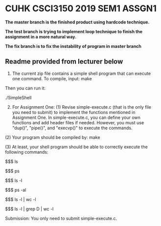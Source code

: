 # CUHK CSCI3150 2019 SEM1 ASSGN1
**The master branch is the finished product using hardcode technique.**

**The test branch is trying to implement loop technique to finish the assignment in a more natural way.**

**The fix branch is to fix the instability of program in master branch**

Readme provided from lecturer below
-----------------------------------------------------------------------------------------------------------

1. The current zip file contains a simple shell program that can execute one command.  To compile, input:
  make

Then you can run it:

  ./SimpleShell



2. For Assignment One:
(1) Revise simple-execute.c (that is the only file you need to submit) to implement the functions mentioned in Assignment One. In simple-execute.c, you can define your own functions and add header files if needed. However, you must use "dup()", "pipe()", and "execvp()" to execute the commands.

(2) Your program should be compiled by:
   make

(3) At least, your shell program should be able to correctly execute the following commands:

$$$ ls

$$$ ps

$$$ ls -l

$$$ ps -al

$$$ ls -l | wc -l

$$$ ls -l | grep D | wc -l


Submission: You only need to submit simple-execute.c.

